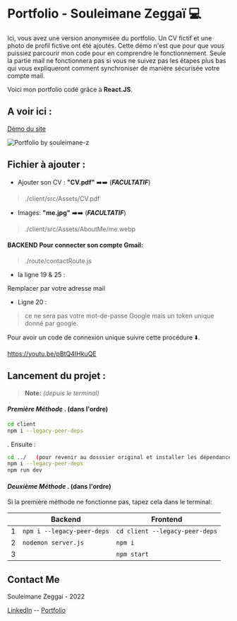 # Portfolio - Souleimane Zeggaï 💻

Ici, vous avez une version anonymisée du portfolio. Un CV fictif et une photo de profil fictive ont été ajoutés. 
Cette démo n'est que pour que vous puissiez parcourir mon code pour en comprendre le fonctionnement. Seule la partie mail ne fonctionnera pas si vous ne suivez pas les étapes plus bas qui vous expliqueront comment synchroniser de manière sécurisée votre compte mail.

Voici mon portfolio codé grâce à __React.JS__.

## A voir ici : 
[Démo du site](https://www.souleimane-z.com)

![Portfolio by souleimane-z](https://dl.dropboxusercontent.com/s/1bteaibu98p2t67/demo.gif)

## Fichier à ajouter :

- Ajouter son CV :  __"CV.pdf"__    ➡️➡️   (***FACULTATIF***)
> ./client/src/Assets/CV.pdf


- Images: __"me.jpg"__    ➡️➡️   (***FACULTATIF***)
> ./client/src/Assets/AboutMe/me.webp

#### BACKEND Pour connecter son compte Gmail:
> ./route/contactRoute.js

- la ligne 19 & 25 : 

Remplacer par votre adresse mail
- Ligne 20 :
>ce ne sera pas votre mot-de-passe Google mais un token unique donné par google.

Pour avoir un code de connexion unique suivre cette procédure ⬇️.

https://youtu.be/pBtQ4IHkuQE


## Lancement du projet : 
> **Note:** *(depuis le terminal)*

#### ___Première Méthode___ .   (dans l'ordre)
```bash
cd client
npm i --legacy-peer-deps
```
. Ensuite : 
```bash
cd ../   (pour revenir au dosssier original et installer les dépendances du backend)
npm i --legacy-peer-deps
npm run dev
```


#### ___Deuxième Méthode___ .   (dans l'ordre)
Si la première méthode ne fonctionne pas, tapez cela dans le terminal: 

  ||Backend                     | Frontend                     |
--|-----------------------------|------------------------------|
|1|`npm i --legacy-peer-deps`   |`cd client --legacy-peer-deps`|
|2|`nodemon server.js`          |`npm i`            		       |
|3|                             |`npm start`                   |


## Contact Me
Souleimane Zeggai - 2022

[LinkedIn](https://www.linkedin.com/in/souleimane-zeggai)       --       [Portfolio](https://souleimanez.herokuapp.com/) 
